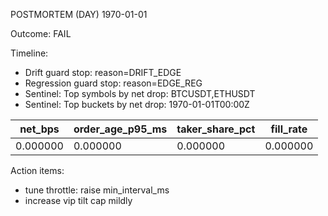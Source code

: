 POSTMORTEM (DAY) 1970-01-01

Outcome: FAIL

Timeline:
- Drift guard stop: reason=DRIFT_EDGE
- Regression guard stop: reason=EDGE_REG
- Sentinel: Top symbols by net drop: BTCUSDT,ETHUSDT
- Sentinel: Top buckets by net drop: 1970-01-01T00:00Z

| net_bps | order_age_p95_ms | taker_share_pct | fill_rate |
|---------|-------------------|-----------------|-----------|
| 0.000000 | 0.000000 | 0.000000 | 0.000000 |

Action items:
- tune throttle: raise min_interval_ms
- increase vip tilt cap mildly
